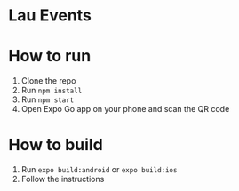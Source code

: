 # Lau Events

# How to run

1. Clone the repo
2. Run `npm install`
3. Run `npm start`
4. Open Expo Go app on your phone and scan the QR code

# How to build

1. Run `expo build:android` or `expo build:ios`
2. Follow the instructions

